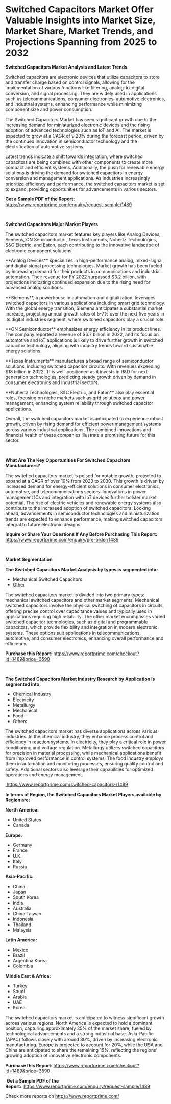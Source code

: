 <p><h1>Switched Capacitors Market Offer Valuable Insights into Market Size, Market Share, Market Trends, and Projections Spanning from 2025 to 2032</h1></p><p><strong>Switched Capacitors Market Analysis and Latest Trends</strong></p>
<p><p>Switched capacitors are electronic devices that utilize capacitors to store and transfer charge based on control signals, allowing for the implementation of various functions like filtering, analog-to-digital conversion, and signal processing. They are widely used in applications such as telecommunications, consumer electronics, automotive electronics, and industrial systems, enhancing performance while minimizing component size and power consumption.</p><p>The Switched Capacitors Market has seen significant growth due to the increasing demand for miniaturized electronic devices and the rising adoption of advanced technologies such as IoT and AI. The market is expected to grow at a CAGR of 9.20% during the forecast period, driven by the continued innovation in semiconductor technology and the electrification of automotive systems. </p><p>Latest trends indicate a shift towards integration, where switched capacitors are being combined with other components to create more compact and efficient systems. Additionally, the push for renewable energy solutions is driving the demand for switched capacitors in energy conversion and management applications. As industries increasingly prioritize efficiency and performance, the switched capacitors market is set to expand, providing opportunities for advancements in various sectors.</p></p>
<p><strong>Get a Sample PDF of the Report:&nbsp;</strong> <a href="https://www.reportprime.com/enquiry/request-sample/1489?utm_campaign=3349&utm_medium=2&utm_source=Github&utm_content=ia&utm_term=18032025&utm_id=switched-capacitors">https://www.reportprime.com/enquiry/request-sample/1489</a></p>
<p>&nbsp;</p>
<p><strong>Switched Capacitors Major Market Players</strong></p>
<p><p>The switched capacitors market features key players like Analog Devices, Siemens, ON Semiconductor, Texas Instruments, Nuhertz Technologies, S&C Electric, and Eaton, each contributing to the innovative landscape of electronic component solutions.</p><p>**Analog Devices** specializes in high-performance analog, mixed-signal, and digital signal processing technologies. Market growth has been fueled by increasing demand for their products in communications and industrial automation. Their revenue for FY 2022 surpassed $3.2 billion, with projections indicating continued expansion due to the rising need for advanced analog solutions.</p><p>**Siemens**, a powerhouse in automation and digitalization, leverages switched capacitors in various applications including smart grid technology. With the global energy transition, Siemens anticipates a substantial market increase, projecting annual growth rates of 5-7% over the next five years in its digital industries segment, where switched capacitors play a crucial role.</p><p>**ON Semiconductor** emphasizes energy efficiency in its product lines. The company reported a revenue of $6.7 billion in 2022, and its focus on automotive and IoT applications is likely to drive further growth in switched capacitor technology, aligning with industry trends toward sustainable energy solutions.</p><p>**Texas Instruments** manufactures a broad range of semiconductor solutions, including switched capacitor circuits. With revenues exceeding $18 billion in 2022, TI is well-positioned as it invests in R&D for next-generation technologies, predicting steady growth driven by demand in consumer electronics and industrial sectors.</p><p>**Nuhertz Technologies, S&C Electric, and Eaton** also play essential roles, focusing on niche markets such as grid solutions and power management, enhancing system reliability through switched capacitor applications.</p><p>Overall, the switched capacitors market is anticipated to experience robust growth, driven by rising demand for efficient power management systems across various industrial applications. The combined innovations and financial health of these companies illustrate a promising future for this sector.</p></p>
<p>&nbsp;</p>
<p><strong>What Are The Key Opportunities For Switched Capacitors Manufacturers?</strong></p>
<p><p>The switched capacitors market is poised for notable growth, projected to expand at a CAGR of over 10% from 2023 to 2030. This growth is driven by increased demand for energy-efficient solutions in consumer electronics, automotive, and telecommunications sectors. Innovations in power management ICs and integration with IoT devices further bolster market potential. The rise of electric vehicles and renewable energy systems also contribute to the increased adoption of switched capacitors. Looking ahead, advancements in semiconductor technologies and miniaturization trends are expected to enhance performance, making switched capacitors integral to future electronic designs.</p></p>
<p><strong>Inquire or Share Your Questions If Any Before Purchasing This Report:</strong> <a href="https://www.reportprime.com/enquiry/pre-order/1489?utm_campaign=3349&utm_medium=2&utm_source=Github&utm_content=ia&utm_term=18032025&utm_id=switched-capacitors">https://www.reportprime.com/enquiry/pre-order/1489</a></p>
<p>&nbsp;</p>
<p><strong>Market Segmentation</strong></p>
<p><strong>The Switched Capacitors Market Analysis by types is segmented into:</strong></p>
<p><ul><li>Mechanical Switched Capacitors</li><li>Other</li></ul></p>
<p><p>The switched capacitors market is divided into two primary types: mechanical switched capacitors and other market segments. Mechanical switched capacitors involve the physical switching of capacitors in circuits, offering precise control over capacitance values and typically used in applications requiring high reliability. The other market encompasses varied switched capacitor technologies, such as digital and programmable capacitors, which provide flexibility and integration in modern electronic systems. These options suit applications in telecommunications, automotive, and consumer electronics, enhancing overall performance and efficiency.</p></p>
<p><strong>Purchase this Report:&nbsp;</strong><a href="https://www.reportprime.com/checkout?id=1489&price=3590&utm_campaign=3349&utm_medium=2&utm_source=Github&utm_content=ia&utm_term=18032025&utm_id=switched-capacitors">https://www.reportprime.com/checkout?id=1489&price=3590</a></p>
<p>&nbsp;</p>
<p><strong>The Switched Capacitors Market Industry Research by Application is segmented into:</strong></p>
<p><ul><li>Chemical Industry</li><li>Electricity</li><li>Metallurgy</li><li>Mechanical</li><li>Food</li><li>Others</li></ul></p>
<p><p>The switched capacitors market has diverse applications across various industries. In the chemical industry, they enhance process control and efficiency in reaction systems. In electricity, they play a critical role in power conditioning and voltage regulation. Metallurgy utilizes switched capacitors for precision in material processing, while mechanical applications benefit from improved performance in control systems. The food industry employs them in automation and monitoring processes, ensuring quality control and safety. Additional sectors also leverage their capabilities for optimized operations and energy management.</p></p>
<p><a href="https://www.reportprime.com/switched-capacitors-r1489?utm_campaign=3349&utm_medium=2&utm_source=Github&utm_content=ia&utm_term=18032025&utm_id=switched-capacitors">&nbsp;https://www.reportprime.com/switched-capacitors-r1489</a></p>
<p><strong>In terms of Region, the Switched Capacitors Market Players available by Region are:</strong></p>
<p>
    <p> <strong> North America: </strong>
        <ul>
            <li>United States</li>
            <li>Canada</li>
        </ul>
        </p> 
    <p> <strong> Europe: </strong>
        <ul>
            <li>Germany</li>
            <li>France</li>
            <li>U.K.</li>
            <li>Italy</li>
            <li>Russia</li>
        </ul>
        </p> 
    <p> <strong> Asia-Pacific: </strong>
        <ul>
            <li>China</li>
            <li>Japan</li>
            <li>South Korea</li>
            <li>India</li>
            <li>Australia</li>
            <li>China Taiwan</li>
            <li>Indonesia</li>
            <li>Thailand</li>
            <li>Malaysia</li>
        </ul>
        </p> 
    <p> <strong> Latin America: </strong>
        <ul>
            <li>Mexico</li>
            <li>Brazil</li>
            <li>Argentina Korea</li>
            <li>Colombia</li>
        </ul>
        </p> 
    <p> <strong> Middle East & Africa: </strong>
        <ul>
            <li>Turkey</li>
            <li>Saudi</li>
            <li>Arabia</li>
            <li>UAE</li>
            <li>Korea</li>
        </ul>
    </p>
    </p>
<p><p>The switched capacitors market is anticipated to witness significant growth across various regions. North America is expected to hold a dominant position, capturing approximately 35% of the market share, fueled by technological advancements and a strong industrial base. Asia-Pacific (APAC) follows closely with around 30%, driven by increasing electronic manufacturing. Europe is projected to account for 20%, while the USA and China are anticipated to share the remaining 15%, reflecting the regions' growing adoption of innovative electronic components.</p></p>
<p><strong>Purchase this Report: </strong><a href="https://www.reportprime.com/checkout?id=1489&price=3590&utm_campaign=3349&utm_medium=2&utm_source=Github&utm_content=ia&utm_term=18032025&utm_id=switched-capacitors">https://www.reportprime.com/checkout?id=1489&price=3590</a></p>
<p>&nbsp;<strong>Get a Sample PDF of the Report:&nbsp;&nbsp;</strong><a href="https://www.reportprime.com/enquiry/request-sample/1489?utm_campaign=3349&utm_medium=2&utm_source=Github&utm_content=ia&utm_term=18032025&utm_id=switched-capacitors">https://www.reportprime.com/enquiry/request-sample/1489</a></p>
<p><strong></strong></p>
<p>Check more reports on <a href="https://www.reportprime.com/?utm_campaign=3349&utm_medium=2&utm_source=Github&utm_content=ia&utm_term=18032025&utm_id=switched-capacitors">https://www.reportprime.com/</a></p>
